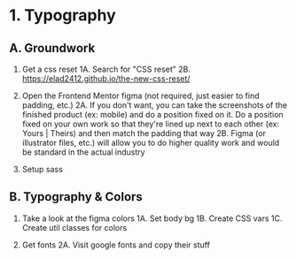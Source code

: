 # 1. Typography

## A. Groundwork

1. Get a css reset
   1A. Search for "CSS reset"
   2B. https://elad2412.github.io/the-new-css-reset/

2. Open the Frontend Mentor figma (not required, just easier to find padding, etc.)
   2A. If you don't want, you can take the screenshots of the finished product (ex: mobile) and do a position fixed on it. Do a position fixed on your own work so that they're lined up next to each other (ex: Yours | Theirs) and then match the padding that way
   2B. Figma (or illustrator files, etc.) will allow you to do higher quality work and would be standard in the actual industry

3. Setup sass

## B. Typography & Colors

1. Take a look at the figma colors
   1A. Set body bg
   1B. Create CSS vars
   1C. Create util classes for colors

2. Get fonts
   2A. Visit google fonts and copy their stuff
